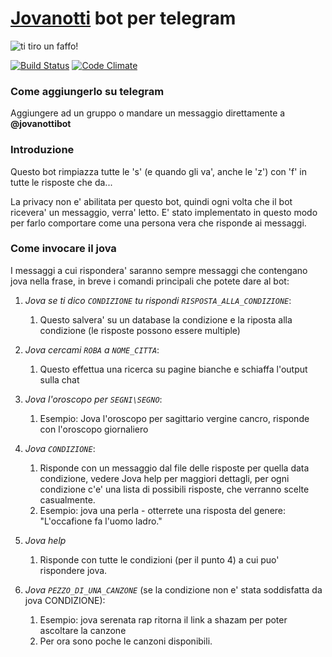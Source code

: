 # [Jovanotti](https://it.wikipedia.org/wiki/Jovanotti) bot per telegram

![ti tiro un faffo!](http://i.imgur.com/DHlVkqo.jpg)

[![Build Status](https://travis-ci.org/Shevraar/jovabot.svg?branch=develop)](https://travis-ci.org/Shevraar/jovabot) [![Code Climate](https://codeclimate.com/github/Shevraar/jovabot/badges/gpa.svg)](https://codeclimate.com/github/Shevraar/jovabot)

### Come aggiungerlo su telegram

Aggiungere ad un gruppo o mandare un messaggio direttamente a **@jovanottibot**


### Introduzione

Questo bot rimpiazza tutte le 's' (e quando gli va', anche le 'z') con 'f' in tutte le risposte che da...

La privacy non e' abilitata per questo bot, quindi ogni volta che il bot ricevera' un messaggio, verra' letto. E' stato implementato in questo modo per farlo comportare come una persona vera che risponde ai messaggi.

### Come invocare il jova

I messaggi a cui rispondera' saranno sempre messaggi che contengano jova nella frase, in breve i comandi principali che potete dare al bot:

1. *Jova se ti dico ```CONDIZIONE``` tu rispondi ```RISPOSTA_ALLA_CONDIZIONE```*:
    1. Questo salvera' su un database la condizione e la riposta alla condizione (le risposte possono essere multiple)


2. *Jova cercami ```ROBA``` a ```NOME_CITTA```*:
    1. Questo effettua una ricerca su pagine bianche e schiaffa l'output sulla chat

3. *Jova l'oroscopo per ```SEGNI\SEGNO```*:
    1. Esempio: Jova l'oroscopo per sagittario vergine cancro, risponde con l'oroscopo giornaliero

4. *Jova ```CONDIZIONE```*:
    1. Risponde con un messaggio dal file delle risposte per quella data condizione, vedere Jova help per maggiori dettagli, per ogni condizione c'e' una lista di possibili risposte, che verranno scelte casualmente.
    2. Esempio: jova una perla - otterrete una risposta del genere: "L'occafione fa l'uomo ladro."

5. *Jova help*
    1. Risponde con tutte le condizioni (per il punto 4) a cui puo' rispondere jova.

6. *Jova ```PEZZO_DI_UNA_CANZONE```* (se la condizione non e' stata soddisfatta da jova CONDIZIONE):
    1. Esempio: jova serenata rap ritorna il link a shazam per poter ascoltare la canzone
    2. Per ora sono poche le canzoni disponibili.

